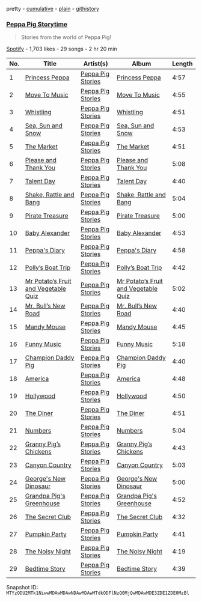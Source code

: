 pretty - [cumulative](/playlists/cumulative/37i9dQZF1DX112MgKHIKSG.md) - [plain](/playlists/plain/37i9dQZF1DX112MgKHIKSG) - [githistory](https://github.githistory.xyz/mackorone/spotify-playlist-archive/blob/main/playlists/plain/37i9dQZF1DX112MgKHIKSG)

### [Peppa Pig Storytime](https://open.spotify.com/playlist/37i9dQZF1DX112MgKHIKSG)

> Stories from the world of Peppa Pig!

[Spotify](https://open.spotify.com/user/spotify) - 1,703 likes - 29 songs - 2 hr 20 min

| No. | Title | Artist(s) | Album | Length |
|---|---|---|---|---|
| 1 | [Princess Peppa](https://open.spotify.com/track/1kcPCZrn7P8UYabYatATBm) | [Peppa Pig Stories](https://open.spotify.com/artist/7paD0Gb7ds5SE45UyOhGr8) | [Princess Peppa](https://open.spotify.com/album/3uK8o3WWxl8AB6HiLQTnPM) | 4:57 |
| 2 | [Move To Music](https://open.spotify.com/track/1cJznZ0QDWB0UU24ZDjHIi) | [Peppa Pig Stories](https://open.spotify.com/artist/7paD0Gb7ds5SE45UyOhGr8) | [Move To Music](https://open.spotify.com/album/0KfLX0CKdU6uHic4xyPq0c) | 4:55 |
| 3 | [Whistling](https://open.spotify.com/track/3eTV8uv5sxrFvpGMDEwKpb) | [Peppa Pig Stories](https://open.spotify.com/artist/7paD0Gb7ds5SE45UyOhGr8) | [Whistling](https://open.spotify.com/album/4mYj1TrcCkA9tzOS2P7Jt5) | 4:51 |
| 4 | [Sea, Sun and Snow](https://open.spotify.com/track/1cm49rUMUA8c2LwPFGTCLq) | [Peppa Pig Stories](https://open.spotify.com/artist/7paD0Gb7ds5SE45UyOhGr8) | [Sea, Sun and Snow](https://open.spotify.com/album/6cSUdAlg7z3NGroFa1wnYy) | 4:53 |
| 5 | [The Market](https://open.spotify.com/track/4G2Qswzk6xldWWX5sGQXId) | [Peppa Pig Stories](https://open.spotify.com/artist/7paD0Gb7ds5SE45UyOhGr8) | [The Market](https://open.spotify.com/album/3B8mE99K2j8RAlYXZw4fMg) | 4:51 |
| 6 | [Please and Thank You](https://open.spotify.com/track/65Pe1SrcTnhMgWKcTnwe6o) | [Peppa Pig Stories](https://open.spotify.com/artist/7paD0Gb7ds5SE45UyOhGr8) | [Please and Thank You](https://open.spotify.com/album/5OJ1xJqd0jHQR2Fm2wBaCu) | 5:08 |
| 7 | [Talent Day](https://open.spotify.com/track/2LLlH12XHOZjv9gFA9ibax) | [Peppa Pig Stories](https://open.spotify.com/artist/7paD0Gb7ds5SE45UyOhGr8) | [Talent Day](https://open.spotify.com/album/0lJqL5GWW0JF9ptafbhBKC) | 4:40 |
| 8 | [Shake, Rattle and Bang](https://open.spotify.com/track/3HYbGT89Qw1eTu6uupE6mz) | [Peppa Pig Stories](https://open.spotify.com/artist/7paD0Gb7ds5SE45UyOhGr8) | [Shake, Rattle and Bang](https://open.spotify.com/album/38cxq9QLrImHqvopW6TYa7) | 5:04 |
| 9 | [Pirate Treasure](https://open.spotify.com/track/5HbS4avLoZIYTVcElQmtmE) | [Peppa Pig Stories](https://open.spotify.com/artist/7paD0Gb7ds5SE45UyOhGr8) | [Pirate Treasure](https://open.spotify.com/album/3hfnU4gXOokoXNh9zzesoO) | 5:00 |
| 10 | [Baby Alexander](https://open.spotify.com/track/2Mmd5rXdRdSIHPhPsLW4B9) | [Peppa Pig Stories](https://open.spotify.com/artist/7paD0Gb7ds5SE45UyOhGr8) | [Baby Alexander](https://open.spotify.com/album/5yvBa2MLbSDK8Dk6CFmioE) | 4:53 |
| 11 | [Peppa's Diary](https://open.spotify.com/track/5GvBsY9pVnqxNFCEkgbaLx) | [Peppa Pig Stories](https://open.spotify.com/artist/7paD0Gb7ds5SE45UyOhGr8) | [Peppa's Diary](https://open.spotify.com/album/2Qbqtrggsk6f48Aejd6Qqn) | 4:58 |
| 12 | [Polly’s Boat Trip](https://open.spotify.com/track/5lCUPJJw1ABi6AMLnVnqA5) | [Peppa Pig Stories](https://open.spotify.com/artist/7paD0Gb7ds5SE45UyOhGr8) | [Polly’s Boat Trip](https://open.spotify.com/album/6rOMuqLpTdnQVQEMJw0p08) | 4:42 |
| 13 | [Mr Potato’s Fruit and Vegetable Quiz](https://open.spotify.com/track/7KskEdVJK6i1T1rL0YnmeU) | [Peppa Pig Stories](https://open.spotify.com/artist/7paD0Gb7ds5SE45UyOhGr8) | [Mr Potato’s Fruit and Vegetable Quiz](https://open.spotify.com/album/4tPzxulpQr0eD0scth53hR) | 5:02 |
| 14 | [Mr\. Bull’s New Road](https://open.spotify.com/track/0GarqL5SGXuARB5gmyJcNz) | [Peppa Pig Stories](https://open.spotify.com/artist/7paD0Gb7ds5SE45UyOhGr8) | [Mr\. Bull’s New Road](https://open.spotify.com/album/28F7Qyh5kegevu1NSWPaO7) | 4:40 |
| 15 | [Mandy Mouse](https://open.spotify.com/track/3plR4Br6f2QpxnPaQokXzH) | [Peppa Pig Stories](https://open.spotify.com/artist/7paD0Gb7ds5SE45UyOhGr8) | [Mandy Mouse](https://open.spotify.com/album/5WYoSMuqhb4P5IhLoxQN9Z) | 4:45 |
| 16 | [Funny Music](https://open.spotify.com/track/6rrFkC5yrI5slYxhY0iHR5) | [Peppa Pig Stories](https://open.spotify.com/artist/7paD0Gb7ds5SE45UyOhGr8) | [Funny Music](https://open.spotify.com/album/2pvsYjh6BWOjllE8FuEcsH) | 5:18 |
| 17 | [Champion Daddy Pig](https://open.spotify.com/track/5iMgLwRqO1EpALBabpQmvp) | [Peppa Pig Stories](https://open.spotify.com/artist/7paD0Gb7ds5SE45UyOhGr8) | [Champion Daddy Pig](https://open.spotify.com/album/4drhK7QL3MvfBRd2WRuvIL) | 4:40 |
| 18 | [America](https://open.spotify.com/track/0Nzwm4KA8cgfXr6eN9JkHB) | [Peppa Pig Stories](https://open.spotify.com/artist/7paD0Gb7ds5SE45UyOhGr8) | [America](https://open.spotify.com/album/3lirA9Q3wQ1JdfO2b1fZFw) | 4:48 |
| 19 | [Hollywood](https://open.spotify.com/track/5xF9VNk1hnBFhNXJa3C8DL) | [Peppa Pig Stories](https://open.spotify.com/artist/7paD0Gb7ds5SE45UyOhGr8) | [Hollywood](https://open.spotify.com/album/48hErmlP8p0NT3PGYu9bY3) | 4:50 |
| 20 | [The Diner](https://open.spotify.com/track/65pAgzaSTTz9K92UJ0voMM) | [Peppa Pig Stories](https://open.spotify.com/artist/7paD0Gb7ds5SE45UyOhGr8) | [The Diner](https://open.spotify.com/album/5YwKoIQPdAFUHk4HILFEFj) | 4:51 |
| 21 | [Numbers](https://open.spotify.com/track/2GFjGY9lcKkt1CsrQu6MJM) | [Peppa Pig Stories](https://open.spotify.com/artist/7paD0Gb7ds5SE45UyOhGr8) | [Numbers](https://open.spotify.com/album/1F5lXNSKE3pXV6KaiEIRae) | 5:04 |
| 22 | [Granny Pig’s Chickens](https://open.spotify.com/track/6q6nOzvbUfmqcRwTEdMYbO) | [Peppa Pig Stories](https://open.spotify.com/artist/7paD0Gb7ds5SE45UyOhGr8) | [Granny Pig’s Chickens](https://open.spotify.com/album/3tWn2MhXTiFRnnVY5Tvovk) | 4:43 |
| 23 | [Canyon Country](https://open.spotify.com/track/3hx01GuaZb7S1Hdj18fZR5) | [Peppa Pig Stories](https://open.spotify.com/artist/7paD0Gb7ds5SE45UyOhGr8) | [Canyon Country](https://open.spotify.com/album/0QR6cTMDu4kWRszUVNwsRl) | 5:03 |
| 24 | [George's New Dinosaur](https://open.spotify.com/track/2emZTR4wbbE4vMKkb8lnUV) | [Peppa Pig Stories](https://open.spotify.com/artist/7paD0Gb7ds5SE45UyOhGr8) | [George's New Dinosaur](https://open.spotify.com/album/0XO6Nc7vMiXoh7OdM8eOVK) | 5:00 |
| 25 | [Grandpa Pig's Greenhouse](https://open.spotify.com/track/5dtUmR3YwpQ8OK4pKri9Zg) | [Peppa Pig Stories](https://open.spotify.com/artist/7paD0Gb7ds5SE45UyOhGr8) | [Grandpa Pig's Greenhouse](https://open.spotify.com/album/0INJJ0vLQXZpUclqlbSUgB) | 4:52 |
| 26 | [The Secret Club](https://open.spotify.com/track/3JXfwrh1eukIff5S2q4Wtn) | [Peppa Pig Stories](https://open.spotify.com/artist/7paD0Gb7ds5SE45UyOhGr8) | [The Secret Club](https://open.spotify.com/album/6YAIkMdVO9D3kzEQZmPQ4m) | 4:32 |
| 27 | [Pumpkin Party](https://open.spotify.com/track/4KkZdVwJKDqkwcrlvkWfLt) | [Peppa Pig Stories](https://open.spotify.com/artist/7paD0Gb7ds5SE45UyOhGr8) | [Pumpkin Party](https://open.spotify.com/album/6FN40U4McCrcR5fhaVfWXQ) | 4:41 |
| 28 | [The Noisy Night](https://open.spotify.com/track/76fYm2twdIR0V1JWI2pz4b) | [Peppa Pig Stories](https://open.spotify.com/artist/7paD0Gb7ds5SE45UyOhGr8) | [The Noisy Night](https://open.spotify.com/album/1DhGPaGfuzgqfcQ6qBx485) | 4:19 |
| 29 | [Bedtime Story](https://open.spotify.com/track/3otVu4YB9YM5yc81lUzWdQ) | [Peppa Pig Stories](https://open.spotify.com/artist/7paD0Gb7ds5SE45UyOhGr8) | [Bedtime Story](https://open.spotify.com/album/1d0Kk6LZgGIcQ8dk98cLMl) | 4:39 |

Snapshot ID: `MTYzODU2MTk1NiwwMDAwMDAwNDAwMDAwMTdkODFlNzQ0MjQwMDAwMDE3ZDE1ZDE0MzBl`
